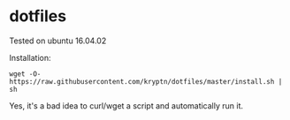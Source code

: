 # dotfiles

Tested on ubuntu 16.04.02

Installation:

    wget -O- https://raw.githubusercontent.com/kryptn/dotfiles/master/install.sh | sh

Yes, it's a bad idea to curl/wget a script and automatically run it. 


